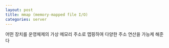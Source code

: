 ```yaml
---
layout: post
title: mmap (memory-mapped file I/O)
categories: server
---
```



어떤 장치를 운영체제의 가상 메모리 주소로 맵핑하여 다양한 주소 연산을 가능케 해준다